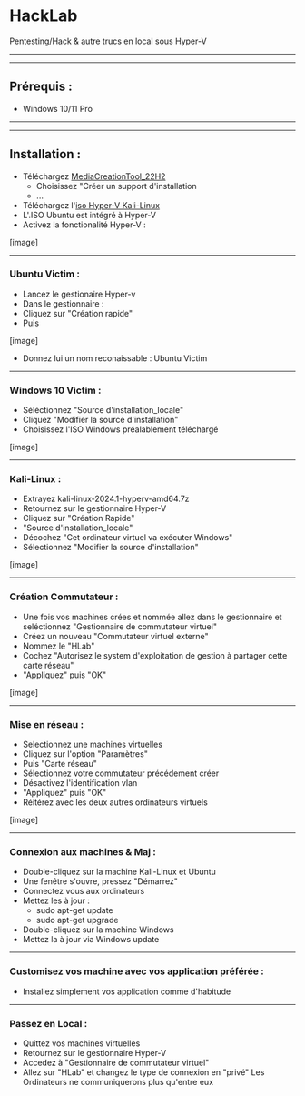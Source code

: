# HackLab
Pentesting/Hack &amp; autre trucs en local sous Hyper-V
________________________________
________________________________
## Prérequis :
- Windows 10/11 Pro
________________________________
________________________________
## Installation :
- Téléchargez [MediaCreationTool_22H2](https://go.microsoft.com/fwlink/?LinkId=2265055)
  - Choisissez "Créer un support d'installation
  - ...
- Téléchargez l'[iso Hyper-V Kali-Linux](https://cdimage.kali.org/kali-2024.1/kali-linux-2024.1-hyperv-amd64.7z)
- L'.ISO Ubuntu est intégré à Hyper-V
- Activez la fonctionalité Hyper-V :

[image]
________________________________
### Ubuntu Victim :
- Lancez le gestionaire Hyper-v
- Dans le gestionnaire :
- Cliquez sur "Création rapide"
- Puis
 
[image]

- Donnez lui un nom reconaissable : Ubuntu Victim
________________________________
### Windows 10 Victim :
- Séléctionnez "Source d'installation_locale"
- Cliquez "Modifier la source d'installation"
- Choisissez l'ISO Windows préalablement téléchargé

[image]
________________________________
### Kali-Linux :
-  Extrayez kali-linux-2024.1-hyperv-amd64.7z  
-  Retournez sur le gestionnaire Hyper-V
-  Cliquez sur "Création Rapide"
-  "Source d'installation_locale"
-  Décochez "Cet ordinateur virtuel va exécuter Windows"
-  Sélectionnez "Modifier la source d'installation"

[image]
________________________________
### Création Commutateur :
- Une fois vos machines crées et nommée allez dans le gestionnaire et seléctionnez "Gestionnaire de commutateur virtuel"
- Créez un nouveau "Commutateur virtuel externe"
- Nommez le "HLab"
- Cochez "Autorisez le system d'exploitation de gestion à partager cette carte réseau"
- "Appliquez" puis "OK"

[image]
________________________________
### Mise en réseau :
- Selectionnez une machines virtuelles
- Cliquez sur l'option "Paramètres"
- Puis "Carte réseau"
- Sélectionnez votre commutateur précédement créer
- Désactivez l'identification vlan
- "Appliquez" puis "OK"
- Réitérez avec les deux autres ordinateurs virtuels

[image]
________________________________
### Connexion aux machines & Maj :
- Double-cliquez sur la machine Kali-Linux et Ubuntu
- Une fenêtre s'ouvre, pressez "Démarrez"
- Connectez vous aux ordinateurs
- Mettez les à jour :
  - sudo apt-get update 
  - sudo apt-get upgrade
- Double-cliquez sur la machine Windows
- Mettez la à jour via Windows update
________________________________
### Customisez vos machine avec vos application préférée :
- Installez simplement vos application comme d'habitude
________________________________
### Passez en Local :
- Quittez vos machines virtuelles
- Retournez sur le gestionnaire Hyper-V
- Accedez à "Gestionnaire de commutateur virtuel"
- Allez sur "HLab" et changez le type de connexion en "privé"
Les Ordinateurs ne communiquerons plus qu'entre eux


